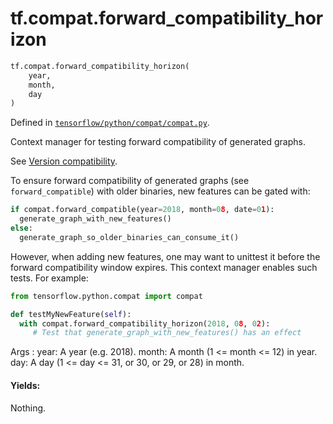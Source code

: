 <div itemscope itemtype="http://developers.google.com/ReferenceObject">
<meta itemprop="name" content="tf.compat.forward_compatibility_horizon" />
<meta itemprop="path" content="Stable" />
</div>

# tf.compat.forward_compatibility_horizon

``` python
tf.compat.forward_compatibility_horizon(
    year,
    month,
    day
)
```



Defined in [`tensorflow/python/compat/compat.py`](https://www.tensorflow.org/code/tensorflow/python/compat/compat.py).

Context manager for testing forward compatibility of generated graphs.

See [Version
compatibility](https://tensorflow.org/guide/version_compat#backward_forward).

To ensure forward compatibility of generated graphs (see `forward_compatible`)
with older binaries, new features can be gated with:

```python
if compat.forward_compatible(year=2018, month=08, date=01):
  generate_graph_with_new_features()
else:
  generate_graph_so_older_binaries_can_consume_it()
```

However, when adding new features, one may want to unittest it before
the forward compatibility window expires. This context manager enables
such tests. For example:

```python
from tensorflow.python.compat import compat

def testMyNewFeature(self):
  with compat.forward_compatibility_horizon(2018, 08, 02):
     # Test that generate_graph_with_new_features() has an effect
```

Args :
  year:  A year (e.g. 2018).
  month: A month (1 <= month <= 12) in year.
  day:   A day (1 <= day <= 31, or 30, or 29, or 28) in month.

#### Yields:

Nothing.